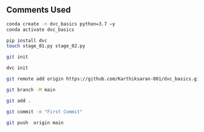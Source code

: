 ## Comments Used

```bash
conda create -n dvc_basics python=3.7 –y
conda activate dvc_basics
```

```bash
pip install dvc
touch stage_01.py stage_02.py
```

```bash
git init
```

```bash
dvc init
```

```bash
git remote add origin https://github.com/Karthiksaran-001/dvc_basics.git
```

```bash
git branch -M main
```

```bash
git add .
```

```bash
git commit -m "First Commit"
```
```bash
git push  origin main
```